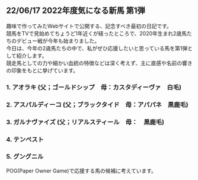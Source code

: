 ##  22/06/17  2022年度気になる新馬 第1弾 
趣味で作ってみたWebサイトで公開する、記念すべき最初の日記です。<br>
競馬をTVで見始めてちょうど1年近くが経ったところで、2020年生まれ2歳馬たちのデビュー戦が今年も始まりました。<br>
今日は、今年の2歳馬たちの中で、私がぜひ応援したいと思っている馬を第1弾として紹介します。<br>
競走馬としての力や細かい血統の特徴などは深く考えず、主に直感や名前の響きの印象をもとに挙げています。<br>

### 1. アオラキ (父；ゴールドシップ　母：カスタディーヴァ　白毛)<br>


### 2. アスパルディーコ (父；ブラックタイド　母：アパパネ　黒鹿毛)<br> 

### 3. ガルナヴァイズ (父；リアルスティール　母：　黒鹿毛)<br> 

### 4. テンペスト<br> 

### 5. グングニル<br> 


POG(Paper Owner Game)で応援する馬の候補に考えています。



